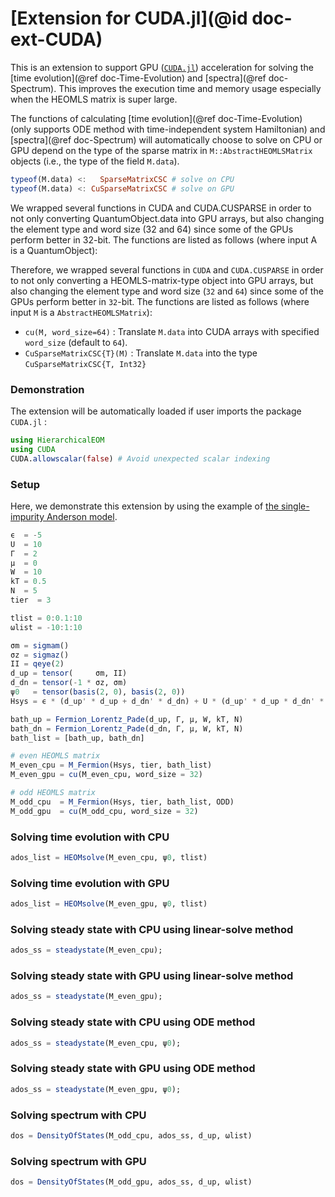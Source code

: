 # [Extension for CUDA.jl](@id doc-ext-CUDA)

This is an extension to support GPU ([`CUDA.jl`](https://github.com/JuliaGPU/CUDA.jl)) acceleration for solving the [time evolution](@ref doc-Time-Evolution) and [spectra](@ref doc-Spectrum). This improves the execution time and memory usage especially when the HEOMLS matrix is super large.

The functions of calculating [time evolution](@ref doc-Time-Evolution) (only supports ODE method with time-independent system Hamiltonian) and [spectra](@ref doc-Spectrum) will automatically choose to solve on CPU or GPU depend on the type of the sparse matrix in `M::AbstractHEOMLSMatrix` objects (i.e., the type of the field `M.data`). 

```julia
typeof(M.data) <:   SparseMatrixCSC # solve on CPU
typeof(M.data) <: CuSparseMatrixCSC # solve on GPU
```

We wrapped several functions in CUDA and CUDA.CUSPARSE in order to not only converting QuantumObject.data into GPU arrays, but also changing the element type and word size (32 and 64) since some of the GPUs perform better in 32-bit. The functions are listed as follows (where input A is a QuantumObject):

Therefore, we wrapped several functions in `CUDA` and `CUDA.CUSPARSE` in order to not only converting a HEOMLS-matrix-type object into GPU arrays, but also changing the element type and word size (`32` and `64`) since some of the GPUs perform better in `32`-bit. The functions are listed as follows (where input `M` is a `AbstractHEOMLSMatrix`):
- `cu(M, word_size=64)` : Translate `M.data` into CUDA arrays with specified `word_size` (default to `64`).
- `CuSparseMatrixCSC{T}(M)` : Translate `M.data` into the type `CuSparseMatrixCSC{T, Int32}`

### Demonstration

The extension will be automatically loaded if user imports the package `CUDA.jl` :

```julia
using HierarchicalEOM
using CUDA
CUDA.allowscalar(false) # Avoid unexpected scalar indexing
```

### Setup

Here, we demonstrate this extension by using the example of [the single-impurity Anderson model](https://qutip.org/qutip-julia-tutorials/HierarchicalEOM.jl/SIAM.html).

```julia
ϵ  = -5
U  = 10
Γ  = 2
μ  = 0
W  = 10
kT = 0.5
N  = 5
tier  = 3

tlist = 0:0.1:10
ωlist = -10:1:10

σm = sigmam()
σz = sigmaz()
II = qeye(2)
d_up = tensor(     σm, II)
d_dn = tensor(-1 * σz, σm)
ψ0   = tensor(basis(2, 0), basis(2, 0))
Hsys = ϵ * (d_up' * d_up + d_dn' * d_dn) + U * (d_up' * d_up * d_dn' * d_dn)

bath_up = Fermion_Lorentz_Pade(d_up, Γ, μ, W, kT, N)
bath_dn = Fermion_Lorentz_Pade(d_dn, Γ, μ, W, kT, N)
bath_list = [bath_up, bath_dn]

# even HEOMLS matrix
M_even_cpu = M_Fermion(Hsys, tier, bath_list)
M_even_gpu = cu(M_even_cpu, word_size = 32)

# odd HEOMLS matrix
M_odd_cpu  = M_Fermion(Hsys, tier, bath_list, ODD)
M_odd_gpu  = cu(M_odd_cpu, word_size = 32)
```

### Solving time evolution with CPU

```julia
ados_list = HEOMsolve(M_even_cpu, ψ0, tlist)
```

### Solving time evolution with GPU

```julia
ados_list = HEOMsolve(M_even_gpu, ψ0, tlist)
```

### Solving steady state with CPU using linear-solve method

```julia
ados_ss = steadystate(M_even_cpu);
```

### Solving steady state with GPU using linear-solve method

```julia
ados_ss = steadystate(M_even_gpu);
```

### Solving steady state with CPU using ODE method

```julia
ados_ss = steadystate(M_even_cpu, ψ0);
```

### Solving steady state with GPU using ODE method

```julia
ados_ss = steadystate(M_even_gpu, ψ0);
```

### Solving spectrum with CPU

```julia
dos = DensityOfStates(M_odd_cpu, ados_ss, d_up, ωlist)
```

### Solving spectrum with GPU

```julia
dos = DensityOfStates(M_odd_gpu, ados_ss, d_up, ωlist)
```